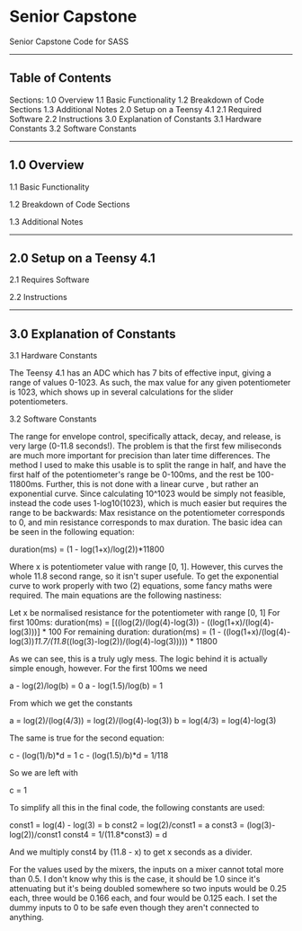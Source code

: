 # Senior Capstone
 Senior Capstone Code for SASS

-----------------
Table of Contents
-----------------
 Sections:
 1.0 Overview
  1.1 Basic Functionality
  1.2 Breakdown of Code Sections
  1.3 Additional Notes
 2.0 Setup on a Teensy 4.1
  2.1 Required Software
  2.2 Instructions
 3.0 Explanation of Constants
  3.1 Hardware Constants
  3.2 Software Constants

----------------------
1.0 Overview
----------------------

1.1 Basic Functionality

1.2 Breakdown of Code Sections

1.3 Additional Notes

--------------------------
2.0 Setup on a Teensy 4.1
--------------------------

2.1 Requires Software

2.2 Instructions

----------------------------
3.0 Explanation of Constants
-----------------------------
 
3.1 Hardware Constants

The Teensy 4.1 has an ADC which has 7 bits of effective input, giving a range of values 0-1023. As such, the max value for any given potentiometer is 1023, which shows up in several calculations for the slider potentiometers.
 
3.2 Software Constants
 
The range for envelope control, specifically attack, decay, and release, is very large (0-11.8 seconds!). The problem is that the first few miliseconds  are much more important for precision than later time differences. The method I used to make this usable is to split the range in half, and have the first half of the potentiometer's range be 0-100ms, and the rest be 100-11800ms. Further, this is not done with a linear curve , but rather an exponential curve. Since calculating 10^1023 would be simply not feasible, instead the code uses 1-log10(1023), which is much easier but requires the range to be backwards: Max resistance on the potentiometer corresponds to 0, and min resistance corresponds to max duration. The basic idea can be seen in the following equation:

duration(ms) = (1 - log(1+x)/log(2))*11800

Where x is potentiometer value with range [0, 1]. However, this curves the whole 11.8 second range, so it isn't super usefule. To get the exponential curve to work properly with two (2) equations, some fancy maths were required. The main equations are the following nastiness:

Let x be normalised resistance for the potentiometer with range [0, 1]
For first 100ms: duration(ms) = [((log(2)/(log(4)-log(3)) - ((log(1+x)/(log(4)-log(3)))] * 100
For remaining duration: duration(ms) = (1 - ((log(1+x)/(log(4)-log(3))*11.7/(11.8*((log(3)-log(2))/(log(4)-log(3))))) * 11800

As we can see, this is a truly ugly mess. The logic behind it is actually simple enough, however. For the first 100ms we need

a - log(2)/log(b) = 0
a - log(1.5)/log(b) = 1

From which we get the constants

a = log(2)/(log(4/3)) = log(2)/(log(4)-log(3))
b = log(4/3) = log(4)-log(3)

The same is true for the second equation:

c - (log(1)/b)*d = 1
c - (log(1.5)/b)*d = 1/118

So we are left with

c = 1

To simplify all this in the final code, the following constants are used:

const1 = log(4) - log(3) = b
const2 = log(2)/const1 = a
const3 = (log(3)-log(2))/const1
const4 = 1/(11.8*const3) = d

And we multiply const4 by (11.8 - x) to get x seconds as a divider.

For the values used by the mixers, the inputs on a mixer cannot total more than 0.5. I don't know why this is the case, it should be 1.0 since it's attenuating but it's being doubled somewhere so two inputs would be 0.25 each, three would be 0.166 each, and four would be 0.125 each. I set the dummy inputs to 0 to be safe even though they aren't connected to anything.
